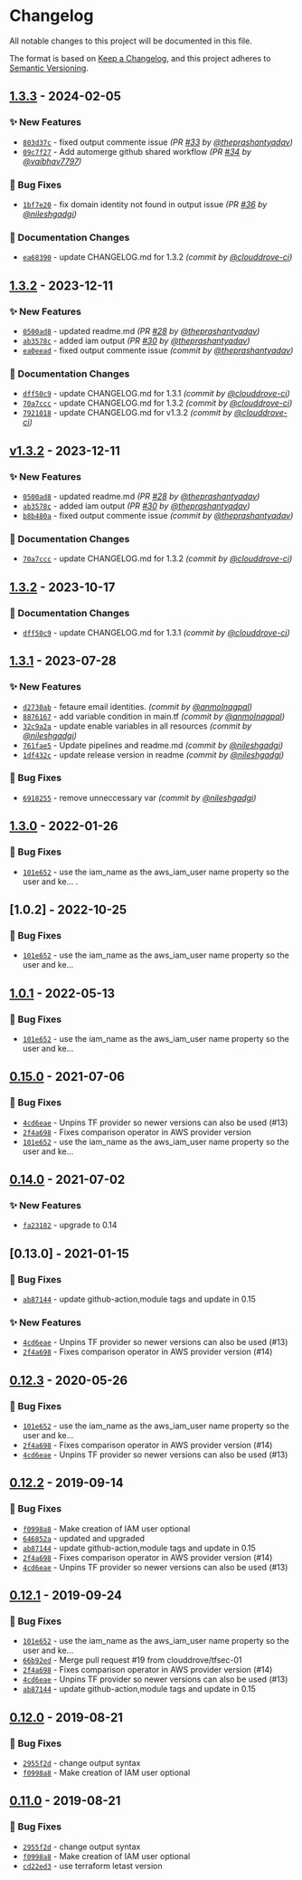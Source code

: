 # Changelog
All notable changes to this project will be documented in this file.

The format is based on [Keep a Changelog](https://keepachangelog.com/en/1.0.0/),
and this project adheres to [Semantic Versioning](https://semver.org/spec/v2.0.0.html).

## [1.3.3] - 2024-02-05
### :sparkles: New Features
- [`803d37c`](https://github.com/clouddrove/terraform-aws-ses/commit/803d37c92904f98dff14c33069cc938a5f4f9fa8) - fixed output commente issue *(PR [#33](https://github.com/clouddrove/terraform-aws-ses/pull/33) by [@theprashantyadav](https://github.com/theprashantyadav))*
- [`09c7f27`](https://github.com/clouddrove/terraform-aws-ses/commit/09c7f27ea291bb0ebdfb87c0c0af9da4cc68b89e) - Add automerge github shared workflow *(PR [#34](https://github.com/clouddrove/terraform-aws-ses/pull/34) by [@vaibhav7797](https://github.com/vaibhav7797))*

### :bug: Bug Fixes
- [`1bf7e20`](https://github.com/clouddrove/terraform-aws-ses/commit/1bf7e20a263d3beb28fc3ffc644cd066a16ffdb9) - fix domain identity not found in output issue *(PR [#36](https://github.com/clouddrove/terraform-aws-ses/pull/36) by [@nileshgadgi](https://github.com/nileshgadgi))*

### :memo: Documentation Changes
- [`ea68390`](https://github.com/clouddrove/terraform-aws-ses/commit/ea6839000ba420e6f46e1362e3b7dd26faa28a73) - update CHANGELOG.md for 1.3.2 *(commit by [@clouddrove-ci](https://github.com/clouddrove-ci))*


## [1.3.2] - 2023-12-11
### :sparkles: New Features
- [`0500ad8`](https://github.com/clouddrove/terraform-aws-ses/commit/0500ad83de5d0aac55f0ef89ed41c43003b6c4bc) - updated readme.md *(PR [#28](https://github.com/clouddrove/terraform-aws-ses/pull/28) by [@theprashantyadav](https://github.com/theprashantyadav))*
- [`ab3578c`](https://github.com/clouddrove/terraform-aws-ses/commit/ab3578c369498c57f96fdd1486883af3b99021ee) - added iam output *(PR [#30](https://github.com/clouddrove/terraform-aws-ses/pull/30) by [@theprashantyadav](https://github.com/theprashantyadav))*
- [`ea0eead`](https://github.com/clouddrove/terraform-aws-ses/commit/ea0eead31987706e425e8243bcd5335f0f339fb4) - fixed output commente issue *(commit by [@theprashantyadav](https://github.com/theprashantyadav))*

### :memo: Documentation Changes
- [`dff50c9`](https://github.com/clouddrove/terraform-aws-ses/commit/dff50c95658147a74e784380638b1238627499b3) - update CHANGELOG.md for 1.3.1 *(commit by [@clouddrove-ci](https://github.com/clouddrove-ci))*
- [`70a7ccc`](https://github.com/clouddrove/terraform-aws-ses/commit/70a7ccc627c856229d830240b4a9e04e574a10f9) - update CHANGELOG.md for 1.3.2 *(commit by [@clouddrove-ci](https://github.com/clouddrove-ci))*
- [`7921018`](https://github.com/clouddrove/terraform-aws-ses/commit/79210181ac879145b152831415a323a695e7d3a5) - update CHANGELOG.md for v1.3.2 *(commit by [@clouddrove-ci](https://github.com/clouddrove-ci))*


## [v1.3.2] - 2023-12-11
### :sparkles: New Features
- [`0500ad8`](https://github.com/clouddrove/terraform-aws-ses/commit/0500ad83de5d0aac55f0ef89ed41c43003b6c4bc) - updated readme.md *(PR [#28](https://github.com/clouddrove/terraform-aws-ses/pull/28) by [@theprashantyadav](https://github.com/theprashantyadav))*
- [`ab3578c`](https://github.com/clouddrove/terraform-aws-ses/commit/ab3578c369498c57f96fdd1486883af3b99021ee) - added iam output *(PR [#30](https://github.com/clouddrove/terraform-aws-ses/pull/30) by [@theprashantyadav](https://github.com/theprashantyadav))*
- [`b8b480a`](https://github.com/clouddrove/terraform-aws-ses/commit/b8b480a42f7bc3eb8471a8339ee5cf8145b0369d) - fixed output commente issue *(commit by [@theprashantyadav](https://github.com/theprashantyadav))*

### :memo: Documentation Changes
- [`70a7ccc`](https://github.com/clouddrove/terraform-aws-ses/commit/70a7ccc627c856229d830240b4a9e04e574a10f9) - update CHANGELOG.md for 1.3.2 *(commit by [@clouddrove-ci](https://github.com/clouddrove-ci))*


## [1.3.2] - 2023-10-17
### :memo: Documentation Changes
- [`dff50c9`](https://github.com/clouddrove/terraform-aws-ses/commit/dff50c95658147a74e784380638b1238627499b3) - update CHANGELOG.md for 1.3.1 *(commit by [@clouddrove-ci](https://github.com/clouddrove-ci))*


## [1.3.1] - 2023-07-28
### :sparkles: New Features
- [`d2730ab`](https://github.com/clouddrove/terraform-aws-ses/commit/d2730ab00ac0a7f92c4fbf5583c45b045175e11c) - fetaure email identities. *(commit by [@anmolnagpal](https://github.com/anmolnagpal))*
- [`8876167`](https://github.com/clouddrove/terraform-aws-ses/commit/887616798b0f42b0fc7952d27477cb63513ad9f5) - add variable condition in main.tf *(commit by [@anmolnagpal](https://github.com/anmolnagpal))*
- [`32c9a2a`](https://github.com/clouddrove/terraform-aws-ses/commit/32c9a2a4f48f0fd5138cfff1b58a3034c44fab7b) - update enable variables in all resources *(commit by [@nileshgadgi](https://github.com/nileshgadgi))*
- [`761fae5`](https://github.com/clouddrove/terraform-aws-ses/commit/761fae5d7ccf85ecca272d91e059223419955bd9) - Update pipelines and readme.md *(commit by [@nileshgadgi](https://github.com/nileshgadgi))*
- [`1df432c`](https://github.com/clouddrove/terraform-aws-ses/commit/1df432c895d5479dbc7b4f9264639cb36559bc90) - update release version in readme *(commit by [@nileshgadgi](https://github.com/nileshgadgi))*

### :bug: Bug Fixes
- [`6918255`](https://github.com/clouddrove/terraform-aws-ses/commit/69182555192ab2a33afeb21048976b710a6c1557) - remove unneccessary var *(commit by [@nileshgadgi](https://github.com/nileshgadgi))*


## [1.3.0] - 2022-01-26
### :bug: Bug Fixes
- [`101e652`](https://github.com/clouddrove/terraform-aws-ses/commit/101e6529f47d4ceb167f04d36411aedfc984b6d9) - use the iam_name as the aws_iam_user name property so the user and ke… .


## [1.0.2] - 2022-10-25
### :bug: Bug Fixes
- [`101e652`](https://github.com/clouddrove/terraform-aws-ses/commit/101e6529f47d4ceb167f04d36411aedfc984b6d9) - use the iam_name as the aws_iam_user name property so the user and ke…

## [1.0.1] - 2022-05-13
### :bug: Bug Fixes
- [`101e652`](https://github.com/clouddrove/terraform-aws-ses/commit/101e6529f47d4ceb167f04d36411aedfc984b6d9) - use the iam_name as the aws_iam_user name property so the user and ke…

## [0.15.0] - 2021-07-06
### :bug: Bug Fixes
- [`4cd6eae`](https://github.com/clouddrove/terraform-aws-ses/commit/4cd6eae3cfe68c57d17da78fa8fb3bd38d24ebb7) - Unpins TF provider so newer versions can also be used (#13)
- [`2f4a698`](https://github.com/clouddrove/terraform-aws-ses/commit/2f4a69814c9ab94c6851df76f36ff313501f3df1) - Fixes comparison operator in AWS provider version
- [`101e652`](https://github.com/clouddrove/terraform-aws-ses/commit/101e6529f47d4ceb167f04d36411aedfc984b6d9) - use the iam_name as the aws_iam_user name property so the user and ke…

## [0.14.0] - 2021-07-02
### :sparkles: New Features
- [`fa23182`](https://github.com/clouddrove/terraform-aws-ses/commit/fa231822db32e07db31e9a2c0d68b96fccd3661e) - upgrade to 0.14

## [0.13.0] - 2021-01-15
### :bug: Bug Fixes
- [`ab87144`](https://github.com/clouddrove/terraform-aws-ses/commit/ab871449746f5a281080c150ac37cef31b04d3a3) - update github-action,module tags and update in 0.15


### :sparkles: New Features
- [`4cd6eae`](https://github.com/clouddrove/terraform-aws-ses/commit/4cd6eae3cfe68c57d17da78fa8fb3bd38d24ebb7) - Unpins TF provider so newer versions can also be used (#13)
- [`2f4a698`](https://github.com/clouddrove/terraform-aws-ses/commit/2f4a69814c9ab94c6851df76f36ff313501f3df1) - Fixes comparison operator in AWS provider version (#14)


## [0.12.3] - 2020-05-26
### :bug: Bug Fixes
- [`101e652`](https://github.com/clouddrove/terraform-aws-ses/commit/101e6529f47d4ceb167f04d36411aedfc984b6d9) - use the iam_name as the aws_iam_user name property so the user and ke…
- [`2f4a698`](https://github.com/clouddrove/terraform-aws-ses/commit/2f4a69814c9ab94c6851df76f36ff313501f3df1) - Fixes comparison operator in AWS provider version (#14)
- [`4cd6eae`](https://github.com/clouddrove/terraform-aws-ses/commit/4cd6eae3cfe68c57d17da78fa8fb3bd38d24ebb7) - Unpins TF provider so newer versions can also be used (#13)

## [0.12.2] - 2019-09-14
### :bug: Bug Fixes
- [`f0998a8`](https://github.com/clouddrove/terraform-aws-ses/commit/f0998a82159264abc5470ade6fd12204dc12029e) - Make creation of IAM user optional
- [`646852a`](https://github.com/clouddrove/terraform-aws-ses/commit/646852ad7ef9a858f8479f171ec67ad33590c78a) - updated and upgraded
- [`ab87144`](https://github.com/clouddrove/terraform-aws-ses/commit/ab871449746f5a281080c150ac37cef31b04d3a3) - update github-action,module tags and update in 0.15
- [`2f4a698`](https://github.com/clouddrove/terraform-aws-ses/commit/2f4a69814c9ab94c6851df76f36ff313501f3df1) - Fixes comparison operator in AWS provider version (#14)
- [`4cd6eae`](https://github.com/clouddrove/terraform-aws-ses/commit/4cd6eae3cfe68c57d17da78fa8fb3bd38d24ebb7) - Unpins TF provider so newer versions can also be used (#13)



## [0.12.1] - 2019-09-24
### :bug: Bug Fixes
- [`101e652`](https://github.com/clouddrove/terraform-aws-ses/commit/101e6529f47d4ceb167f04d36411aedfc984b6d9) - use the iam_name as the aws_iam_user name property so the user and ke…
- [`66b92ed`](https://github.com/clouddrove/terraform-aws-ses/commit/66b92ed5e9155329eac3a6149ec26d53ec6dffb5) - Merge pull request #19 from clouddrove/tfsec-01
- [`2f4a698`](https://github.com/clouddrove/terraform-aws-ses/commit/2f4a69814c9ab94c6851df76f36ff313501f3df1) - Fixes comparison operator in AWS provider version (#14)
- [`4cd6eae`](https://github.com/clouddrove/terraform-aws-ses/commit/4cd6eae3cfe68c57d17da78fa8fb3bd38d24ebb7) - Unpins TF provider so newer versions can also be used (#13)
- [`ab87144`](https://github.com/clouddrove/terraform-aws-ses/commit/ab871449746f5a281080c150ac37cef31b04d3a3) - update github-action,module tags and update in 0.15

## [0.12.0] - 2019-08-21
### :bug: Bug Fixes
- [`2955f2d`](https://github.com/clouddrove/terraform-aws-ses/commit/2955f2de0cf35346b4d5f99b55fa77360dcab9a6) - change output syntax
- [`f0998a8`](https://github.com/clouddrove/terraform-aws-ses/commit/f0998a82159264abc5470ade6fd12204dc12029e) - Make creation of IAM user optional


## [0.11.0] - 2019-08-21
### :bug: Bug Fixes
- [`2955f2d`](https://github.com/clouddrove/terraform-aws-ses/commit/2955f2de0cf35346b4d5f99b55fa77360dcab9a6) - change output syntax
- [`f0998a8`](https://github.com/clouddrove/terraform-aws-ses/commit/f0998a82159264abc5470ade6fd12204dc12029e) - Make creation of IAM user optional
- [`cd22ed3`](https://github.com/clouddrove/terraform-aws-ses/commit/cd22ed36ef5b84931e21ed0deb56dcaea1623137) - use terraform letast version




[0.11.0]: https://github.com/clouddrove/terraform-aws-ses/compare/0.11.0...master
[0.12.0]: https://github.com/clouddrove/terraform-aws-ses/compare/0.12.0...master
[0.12.1]: https://github.com/clouddrove/terraform-aws-ses/compare/0.12.1...master
[0.12.2]: https://github.com/clouddrove/terraform-aws-ses/compare/0.12.2...master
[0.12.3]: https://github.com/clouddrove/terraform-aws-ses/compare/0.12.3...master
[0.14.0]: https://github.com/clouddrove/terraform-aws-ses/compare/0.13.0...master
[0.15.0]: https://github.com/clouddrove/terraform-aws-ses/compare/0.14.0...master
[1.0.1]:  https://github.com/clouddrove/terraform-aws-ses/compare/0.15.0...master
[1.3.0]:  https://github.com/clouddrove/terraform-aws-ses/compare/1.3.0...master

[1.3.1]: https://github.com/clouddrove/terraform-aws-ses/compare/1.3.0...1.3.1
[1.3.2]: https://github.com/clouddrove/terraform-aws-ses/compare/1.3.1...1.3.2
[v1.3.2]: https://github.com/clouddrove/terraform-aws-ses/compare/1.3.2...v1.3.2
[1.3.2]: https://github.com/clouddrove/terraform-aws-ses/compare/1.3.1...1.3.2
[1.3.3]: https://github.com/clouddrove/terraform-aws-ses/compare/1.3.2...1.3.3